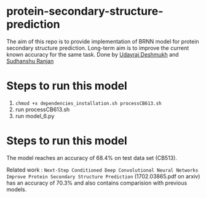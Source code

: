 # protein-secondary-structure-prediction
The aim of this repo is to provide implementation of BRNN model for protein secondary structure prediction. 
Long-term aim is to improve the current known accuracy for the same task.
Done by <a href="https://github.com/Udayraj123">Udayraj Deshmukh</a> and <a href="https://github.com/s1998">Sudhanshu Ranjan</a>

# Steps to run this model
1. `chmod +x dependencies_installation.sh processCB613.sh`
2. run processCB613.sh
3. run model_6.py

# Steps to run this model
The model reaches an accuracy of 68.4% on test data set (CB513).

Related work : `Next-Step Conditioned Deep Convolutional Neural Networks Improve Protein Secondary Structure Prediction` (1702.03865.pdf on arxiv) has an accuracy of 70.3% and also contains comparision with previous models.
